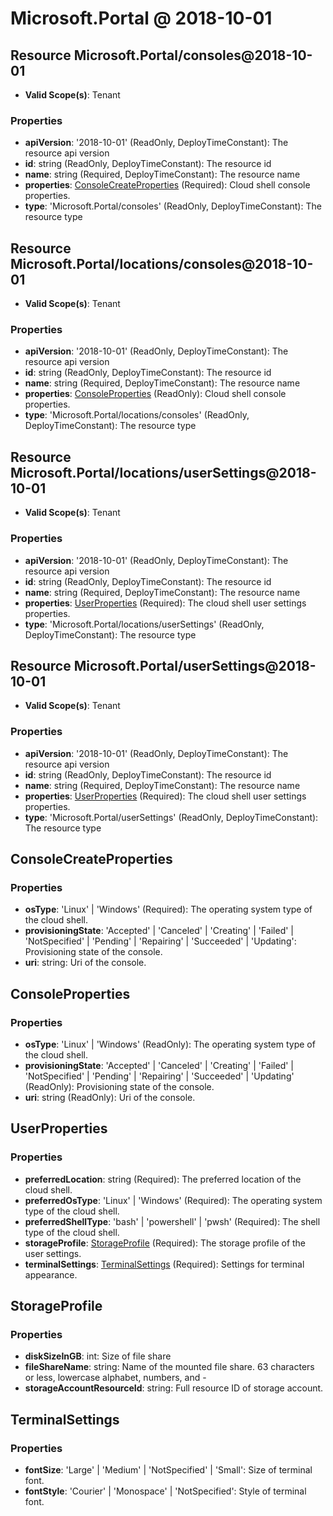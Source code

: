# Microsoft.Portal @ 2018-10-01

## Resource Microsoft.Portal/consoles@2018-10-01
* **Valid Scope(s)**: Tenant
### Properties
* **apiVersion**: '2018-10-01' (ReadOnly, DeployTimeConstant): The resource api version
* **id**: string (ReadOnly, DeployTimeConstant): The resource id
* **name**: string (Required, DeployTimeConstant): The resource name
* **properties**: [ConsoleCreateProperties](#consolecreateproperties) (Required): Cloud shell console properties.
* **type**: 'Microsoft.Portal/consoles' (ReadOnly, DeployTimeConstant): The resource type

## Resource Microsoft.Portal/locations/consoles@2018-10-01
* **Valid Scope(s)**: Tenant
### Properties
* **apiVersion**: '2018-10-01' (ReadOnly, DeployTimeConstant): The resource api version
* **id**: string (ReadOnly, DeployTimeConstant): The resource id
* **name**: string (Required, DeployTimeConstant): The resource name
* **properties**: [ConsoleProperties](#consoleproperties) (ReadOnly): Cloud shell console properties.
* **type**: 'Microsoft.Portal/locations/consoles' (ReadOnly, DeployTimeConstant): The resource type

## Resource Microsoft.Portal/locations/userSettings@2018-10-01
* **Valid Scope(s)**: Tenant
### Properties
* **apiVersion**: '2018-10-01' (ReadOnly, DeployTimeConstant): The resource api version
* **id**: string (ReadOnly, DeployTimeConstant): The resource id
* **name**: string (Required, DeployTimeConstant): The resource name
* **properties**: [UserProperties](#userproperties) (Required): The cloud shell user settings properties.
* **type**: 'Microsoft.Portal/locations/userSettings' (ReadOnly, DeployTimeConstant): The resource type

## Resource Microsoft.Portal/userSettings@2018-10-01
* **Valid Scope(s)**: Tenant
### Properties
* **apiVersion**: '2018-10-01' (ReadOnly, DeployTimeConstant): The resource api version
* **id**: string (ReadOnly, DeployTimeConstant): The resource id
* **name**: string (Required, DeployTimeConstant): The resource name
* **properties**: [UserProperties](#userproperties) (Required): The cloud shell user settings properties.
* **type**: 'Microsoft.Portal/userSettings' (ReadOnly, DeployTimeConstant): The resource type

## ConsoleCreateProperties
### Properties
* **osType**: 'Linux' | 'Windows' (Required): The operating system type of the cloud shell.
* **provisioningState**: 'Accepted' | 'Canceled' | 'Creating' | 'Failed' | 'NotSpecified' | 'Pending' | 'Repairing' | 'Succeeded' | 'Updating': Provisioning state of the console.
* **uri**: string: Uri of the console.

## ConsoleProperties
### Properties
* **osType**: 'Linux' | 'Windows' (ReadOnly): The operating system type of the cloud shell.
* **provisioningState**: 'Accepted' | 'Canceled' | 'Creating' | 'Failed' | 'NotSpecified' | 'Pending' | 'Repairing' | 'Succeeded' | 'Updating' (ReadOnly): Provisioning state of the console.
* **uri**: string (ReadOnly): Uri of the console.

## UserProperties
### Properties
* **preferredLocation**: string (Required): The preferred location of the cloud shell.
* **preferredOsType**: 'Linux' | 'Windows' (Required): The operating system type of the cloud shell.
* **preferredShellType**: 'bash' | 'powershell' | 'pwsh' (Required): The shell type of the cloud shell.
* **storageProfile**: [StorageProfile](#storageprofile) (Required): The storage profile of the user settings.
* **terminalSettings**: [TerminalSettings](#terminalsettings) (Required): Settings for terminal appearance.

## StorageProfile
### Properties
* **diskSizeInGB**: int: Size of file share
* **fileShareName**: string: Name of the mounted file share. 63 characters or less, lowercase alphabet, numbers, and -
* **storageAccountResourceId**: string: Full resource ID of storage account.

## TerminalSettings
### Properties
* **fontSize**: 'Large' | 'Medium' | 'NotSpecified' | 'Small': Size of terminal font.
* **fontStyle**: 'Courier' | 'Monospace' | 'NotSpecified': Style of terminal font.

